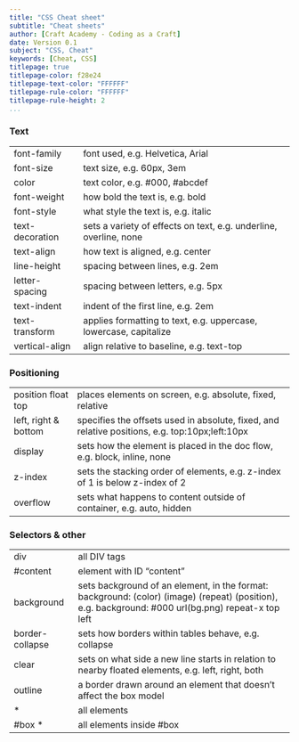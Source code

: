 ```yaml
---
title: "CSS Cheat sheet"
subtitle: "Cheat sheets"
author: [Craft Academy - Coding as a Craft]
date: Version 0.1
subject: "CSS, Cheat"
keywords: [Cheat, CSS]
titlepage: true
titlepage-color: f28e24
titlepage-text-color: "FFFFFF"
titlepage-rule-color: "FFFFFF"
titlepage-rule-height: 2
...
```




<article>
<h3>Text</h3>
<table>
	<tbody>
	<tr>
		<td> font-family </td>
		<td> font used, e.g. Helvetica, Arial </td>
	</tr>
	<tr>
		<td> font-size  </td>
		<td> text size, e.g. 60px, 3em </td>
	</tr>
	<tr>
		<td> color </td>
		<td>text color, e.g. #000, #abcdef </td>
	</tr>
	<tr>
		<td> font-weight  </td>
		<td> how bold the text is, e.g. bold </td>
	</tr>
	<tr>
		<td> font-style  </td>
		<td> what style the text is, e.g. italic </td>
	</tr>
	<tr>
		<td> text-decoration  </td>
		<td> sets a variety of effects on text, e.g. underline, overline, none  </td>
	</tr>
	<tr>
		<td> text-align   </td>
		<td> how text is aligned, e.g. center </td>
	</tr>
	<tr>
		<td> line-height  </td>
		<td> spacing between lines, e.g. 2em </td>
	</tr>
	<tr>
		<td> letter-spacing   </td>
		<td> spacing between letters, e.g. 5px </td>
	</tr>
	<tr>
		<td> text-indent </td>
		<td> indent of the first line, e.g. 2em </td>
	</tr>
	<tr>
		<td> text-transform  </td>
		<td> applies formatting to text, e.g. uppercase, lowercase, capitalize </td>
	</tr>
	<tr>
		<td> vertical-align</td>
		<td> align relative to baseline, e.g. text-top  </td>
	</tr>
</tbody></table>
<h3>Positioning</h3>
<table>
	<tbody><tr>
		<td> position float top </td>
		<td> places elements on screen, e.g. absolute, fixed, relative</td>
	</tr>
	<tr>
		<td> left, right & bottom  </td>
		<td> specifies the offsets used in absolute, fixed, and relative positions, e.g. top:10px;left:10px </td>
	</tr>
	<tr>
		<td> display </td>
		<td> sets how the element is placed in the doc flow, e.g. block, inline, none  </td>
	</tr>
	<tr>
		<td> z-index  </td>
		<td> sets the stacking order of elements, e.g. z-index of 1 is below z-index of 2</td>
	</tr>
	<tr>
		<td> overflow</td>
		<td> sets what happens to content outside of container, e.g. auto, hidden </td>

</tbody></table>
<h3> Selectors & other</h3>
<table>
	<tbody><tr>
		<td> div </td>
		<td> all DIV tags </td>
	</tr>
	<tr>
		<td> #content</td>
		<td> element with ID “content”</td>
	</tr>
	<tr>
		<td> background </td>
		<td> sets background of an element, in the format: background: (color) (image) (repeat) (position), e.g. background: #000 url(bg.png) repeat-x top left</td>
	</tr>
	<tr>
		<td> border-collapse </td>
		<td> sets how borders within tables behave, e.g. collapse </td>
	</tr>
		<tr>
		<td> clear </td>
		<td> sets on what side a new line starts in relation to nearby floated elements, e.g. left, right, both</td>
	</tr>
		<tr>
		<td> outline </td>
		<td> a border drawn around an element that doesn’t affect the box model </td>
	</tr>
		<tr>
		<td> *</td>
		<td> all elements </td>
	</tr>
		<tr>
		<td> #box *</td>
		<td> all elements inside #box </td>
	</tr>
</tbody></table>
</article>
